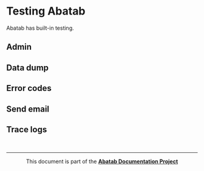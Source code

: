 # Testing Abatab

Abatab has built-in testing.

## Admin

## Data dump

## Error codes

## Send email

## Trace logs

<br>

***

<div align="center">

This document is part of the
<b>[Abatab Documentation Project](https://github.com/spectrum-health-systems/Abatab-Documentation-Project)</b><br>

</div>